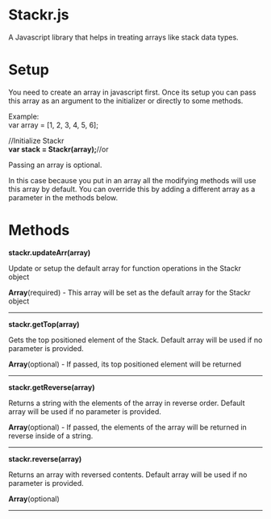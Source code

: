 # Stackr.js
A Javascript library that helps in treating arrays like stack data types.

# Setup

You need to create an array in javascript first. Once its setup you can pass this array as an argument
to the initializer or directly to some methods.

Example:<br/>
var array = [1, 2, 3, 4, 5, 6];<br/>

//Initialize Stackr <br/>
**var stack = Stackr(array);**//or

Passing an array is optional.

In this case because you put in an array all the modifying methods will use this array by default. You can override this by adding
a different array as a parameter in the methods below.

# Methods

**stackr.updateArr(array)**<br/>

Update or setup the default array for function operations in the Stackr object

**Array**(required) - This array will be set as the default array for the Stackr object

---------

**stackr.getTop(array)**<br/>

Gets the top positioned element of the Stack. Default array will be used if no parameter is provided. <br/>

**Array**(optional) - If passed, its top positioned element will be returned

----------------

**stackr.getReverse(array)**<br/>

Returns a string with the elements of the array in reverse order. Default array will be used if no parameter is provided. <br/>

**Array**(optional) - If passed, the elements of the array will be returned in reverse inside of a string.

----------------

**stackr.reverse(array)**<br/>

Returns an array with reversed contents. Default array will be used if no parameter is provided. <br/>

**Array**(optional)

----------------

